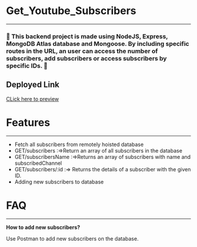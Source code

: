 # Get_Youtube_Subscribers

<hr>
<h3> &#x1F3A5; This backend project is made using NodeJS, Express, MongoDB Atlas database and Mongoose. By including specific routes in the URL, an user can access the number of subscribers, add subscribers or access subscribers by specific IDs. &#x1F3A5; </h3>
<h2><b>Deployed Link</b></h2> 
<a href="https://deployed-five-plum.vercel.app/">CLick here to preview</a>

# Features
<hr>
<ul>
  <li value="100">Fetch all subscribers from remotely hoisted database</li>
  <li>GET/subscribers :=>Return an array of all subscribers in the database</li>
  <li>GET/subscribersName :=>Returns an array of subscribers with name and subscribedChannel</li>
  <li>GET/subscribers/:id :=>	Returns the details of a subscriber with the given ID.</li>
  <li>Adding new subscribers to database</li>
</ul>

# FAQ
<hr>
<p><b>How to add new subscribers?</b></p>
<p>Use Postman to add new subscribers on the database.</p>

